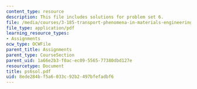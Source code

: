 ```yaml
---
content_type: resource
description: This file includes solutions for problem set 6.
file: /media/courses/3-185-transport-phenomena-in-materials-engineering-fall-2003/8ede284bf5a6033c92b2497bfefadbf6_ps6sol.pdf
file_type: application/pdf
learning_resource_types:
- Assignments
ocw_type: OCWFile
parent_title: Assignments
parent_type: CourseSection
parent_uid: 1a66e2b3-f0ac-ec09-5565-77380dbd127e
resourcetype: Document
title: ps6sol.pdf
uid: 8ede284b-f5a6-033c-92b2-497bfefadbf6
---
```

